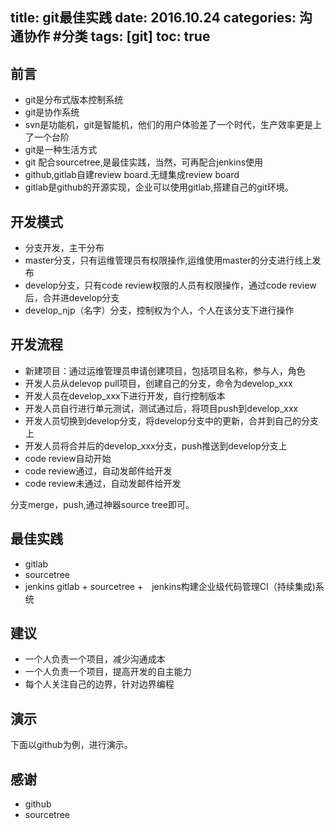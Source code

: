 title: git最佳实践
date: 2016.10.24
categories: 沟通协作 #分类
tags: [git]
toc: true
---
## 前言
* git是分布式版本控制系统
* git是协作系统
* svn是功能机，git是智能机，他们的用户体验差了一个时代，生产效率更是上了一个台阶
* git是一种生活方式
* git 配合sourcetree,是最佳实践，当然，可再配合jenkins使用
* github,gitlab自建review board.无缝集成review board
* gitlab是github的开源实现，企业可以使用gitlab,搭建自己的git环境。
  

## 开发模式

* 分支开发，主干分布
* master分支，只有运维管理员有权限操作,运维使用master的分支进行线上发布
* develop分支，只有code review权限的人员有权限操作，通过code review后，合并进develop分支
* develop_njp（名字）分支，控制权为个人，个人在该分支下进行操作

## 开发流程
* 新建项目：通过运维管理员申请创建项目，包括项目名称，参与人，角色
* 开发人员从delevop pull项目，创建自己的分支，命令为develop_xxx
* 开发人员在develop_xxx下进行开发，自行控制版本
* 开发人员自行进行单元测试，测试通过后，将项目push到develop_xxx
* 开发人员切换到develop分支，将develop分支中的更新，合并到自己的分支上
* 开发人员将合并后的develop_xxx分支，push推送到develop分支上
* code review自动开始
* code review通过，自动发邮件给开发
* code review未通过，自动发邮件给开发

分支merge，push,通过神器source tree即可。

## 最佳实践
* gitlab
* sourcetree
* jenkins
  gitlab + sourcetree +　jenkins构建企业级代码管理CI（持续集成)系统

## 建议
* 一个人负责一个项目，减少沟通成本
* 一个人负责一个项目，提高开发的自主能力
* 每个人关注自己的边界，针对边界编程

## 演示
   下面以github为例，进行演示。

## 感谢
* github
* sourcetree